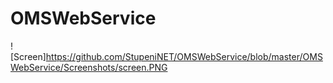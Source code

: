 # OMSWebService
![Screen]https://github.com/StupeniNET/OMSWebService/blob/master/OMSWebService/Screenshots/screen.PNG
